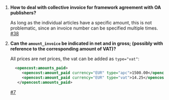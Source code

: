 1. **How to deal with collective invoice for framework agreement with OA publishers?**

   As long as the individual articles have a specific amount, this is not problematic, since an invoice number can be specified multiple times.
   [#38](https://github.com/opencost-de/opencost/issues/38)
   
1. **Can the `amount_invoice` be indicated in net and in gross; (possibly with reference to the corresponding amount of VAT)?**

   All prices are net prices, the vat can be added as `type="vat"`:
   ```xml
     <opencost:amounts_paid>
        <opencost:amount_paid currency="EUR" type="apc">1500.00</opencost:amount_paid>
        <opencost:amount_paid currency="EUR" type="vat">14.25</opencost:amount_paid>
      </opencost:amounts_paid>
   ```
   [#7](https://github.com/opencost-de/opencost/issues/7)
